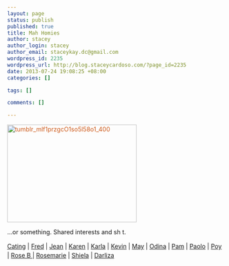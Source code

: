 ```yaml
--- 
layout: page
status: publish
published: true
title: Mah Homies
author: stacey
author_login: stacey
author_email: staceykay.dc@gmail.com
wordpress_id: 2235
wordpress_url: http://blog.staceycardoso.com/?page_id=2235
date: 2013-07-24 19:08:25 +08:00
categories: []

tags: []

comments: []

---
```

<a style="color: #cd5a1b; text-decoration: underline; outline: #000000;" href="http://blog.staceycardoso.com/wp-content/uploads/2013/07/tumblr_mlf1przgcO1so5l58o1_400.gif"><img class="aligncenter size-full wp-image-2383" alt="tumblr_mlf1przgcO1so5l58o1_400" src="http://blog.staceycardoso.com/wp-content/uploads/2013/07/tumblr_mlf1przgcO1so5l58o1_400.gif" width="300" height="226" /></a>

...or something. Shared interests and sh t.

<a style="line-height: 1.5em;" href="http://www.travellingtummy.com/" target="_blank">Cating</a><span style="line-height: 1.5em;"> |</span><span style="line-height: 1.5em;"> </span><a style="line-height: 1.5em;" href="http://fredbaa.com/" target="_blank">Fred</a><span style="line-height: 1.5em;"> |</span><span style="line-height: 1.5em;"> </span><a style="line-height: 1.5em;" href="http://jeanarmeza.com/" target="_blank">Jean</a><span style="line-height: 1.5em;"> | </span><a style="line-height: 1.5em;" href="http://dandely.tumblr.com" target="_blank">Karen</a><span style="line-height: 1.5em;"> | </span><a style="line-height: 1.5em;" href="http://klaylalay.com/" target="_blank">Karla</a><span style="line-height: 1.5em;"> | </span><a style="line-height: 1.5em;" href="http://rubiscodisco.wordpress.com/" target="_blank">Kevin</a><span style="line-height: 1.5em;"> | </span><a style="line-height: 1.5em;" href="http://may-cardoso.tumblr.com/" target="_blank">May</a><span style="line-height: 1.5em;"> | </span><a style="line-height: 1.5em;" href="http://dindeelion.wordpress.com/" target="_blank">Odina</a><span style="line-height: 1.5em;"> | </span><a style="line-height: 1.5em;" href="http://scriptchaos.com/" target="_blank">Pam</a><span style="line-height: 1.5em;"> | </span><a style="line-height: 1.5em;" href="http://paologlim.com/" target="_blank">Paolo</a><span style="line-height: 1.5em;"> | </span><a style="line-height: 1.5em;" href="http://poymode.com/" target="_blank">Poy</a><span style="line-height: 1.5em;"> | </span><a style="line-height: 1.5em;" href="http://www.owrange.com/" target="_blank">Rose B </a><span style="line-height: 1.5em;">| </span><a style="line-height: 1.5em;" href="http://kulotbeb.blogspot.com/" target="_blank">Rosemarie</a><span style="line-height: 1.5em;"> | </span><a style="line-height: 1.5em;" href="http://8bitshichan.wordpress.com/" target="_blank">Shiela</a> | <a href="http://slaughterhousedrive.wordpress.com/" target="_blank">Darliza</a>
